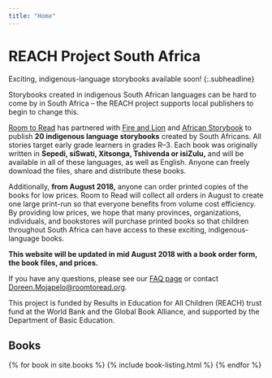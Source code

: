 ```yaml
---
title: "Home"
---
```


# REACH Project South&nbsp;Africa

Exciting, indigenous-language storybooks available soon!
{:.subheadline}

Storybooks created in indigenous South African languages can be hard to come by in South Africa – the REACH project supports local publishers to begin to change this.

[Room to Read](http://roomtoread.org) has partnered with [Fire and Lion](https://fireandlion.com) and [African Storybook](http://africanstorybook.org) to publish **20 indigenous language storybooks** created by South Africans. All stories target early grade learners in grades R–3. Each book was originally written in **Sepedi, siSwati, Xitsonga, Tshivenda or isiZulu,** and will be available in all of these languages, as well as English. Anyone can freely download the files, share and distribute these books.

Additionally, **from August 2018,** anyone can order printed copies of the books for low prices. Room to Read will collect all orders in August to create one large print-run so that everyone benefits from volume cost efficiency. By providing low prices, we hope that many provinces, organizations, individuals, and bookstores will purchase printed books so that children throughout South Africa can have access to these exciting, indigenous-language books.   

**This website will be updated in mid August 2018 with a book order form, the book files, and prices.**

If you have any questions, please see our [FAQ page](faq) or contact [Doreen.Mojapelo@roomtoread.org](mailto:Doreen.Mojapelo@roomtoread.org).

This project is funded by Results in Education for All Children (REACH) trust fund at the World Bank and the Global Book Alliance, and supported by the Department of Basic Education. 

## Books

{% for book in site.books %}
{% include book-listing.html %}
{% endfor %}
